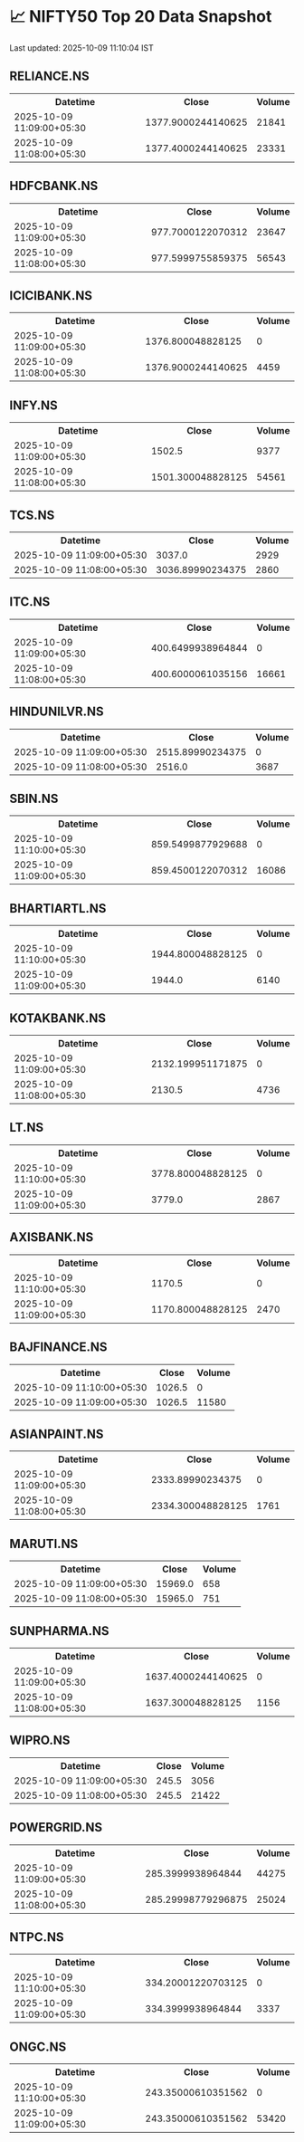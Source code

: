 # 📈 NIFTY50 Top 20 Data Snapshot

Last updated: 2025-10-09 11:10:04 IST

## RELIANCE.NS

<table>
  <tr><th>Datetime</th><th>Close</th><th>Volume</th></tr>
  <tr><td>2025-10-09 11:09:00+05:30</td><td>1377.9000244140625</td><td>21841</td></tr>
  <tr><td>2025-10-09 11:08:00+05:30</td><td>1377.4000244140625</td><td>23331</td></tr>
</table>

## HDFCBANK.NS

<table>
  <tr><th>Datetime</th><th>Close</th><th>Volume</th></tr>
  <tr><td>2025-10-09 11:09:00+05:30</td><td>977.7000122070312</td><td>23647</td></tr>
  <tr><td>2025-10-09 11:08:00+05:30</td><td>977.5999755859375</td><td>56543</td></tr>
</table>

## ICICIBANK.NS

<table>
  <tr><th>Datetime</th><th>Close</th><th>Volume</th></tr>
  <tr><td>2025-10-09 11:09:00+05:30</td><td>1376.800048828125</td><td>0</td></tr>
  <tr><td>2025-10-09 11:08:00+05:30</td><td>1376.9000244140625</td><td>4459</td></tr>
</table>

## INFY.NS

<table>
  <tr><th>Datetime</th><th>Close</th><th>Volume</th></tr>
  <tr><td>2025-10-09 11:09:00+05:30</td><td>1502.5</td><td>9377</td></tr>
  <tr><td>2025-10-09 11:08:00+05:30</td><td>1501.300048828125</td><td>54561</td></tr>
</table>

## TCS.NS

<table>
  <tr><th>Datetime</th><th>Close</th><th>Volume</th></tr>
  <tr><td>2025-10-09 11:09:00+05:30</td><td>3037.0</td><td>2929</td></tr>
  <tr><td>2025-10-09 11:08:00+05:30</td><td>3036.89990234375</td><td>2860</td></tr>
</table>

## ITC.NS

<table>
  <tr><th>Datetime</th><th>Close</th><th>Volume</th></tr>
  <tr><td>2025-10-09 11:09:00+05:30</td><td>400.6499938964844</td><td>0</td></tr>
  <tr><td>2025-10-09 11:08:00+05:30</td><td>400.6000061035156</td><td>16661</td></tr>
</table>

## HINDUNILVR.NS

<table>
  <tr><th>Datetime</th><th>Close</th><th>Volume</th></tr>
  <tr><td>2025-10-09 11:09:00+05:30</td><td>2515.89990234375</td><td>0</td></tr>
  <tr><td>2025-10-09 11:08:00+05:30</td><td>2516.0</td><td>3687</td></tr>
</table>

## SBIN.NS

<table>
  <tr><th>Datetime</th><th>Close</th><th>Volume</th></tr>
  <tr><td>2025-10-09 11:10:00+05:30</td><td>859.5499877929688</td><td>0</td></tr>
  <tr><td>2025-10-09 11:09:00+05:30</td><td>859.4500122070312</td><td>16086</td></tr>
</table>

## BHARTIARTL.NS

<table>
  <tr><th>Datetime</th><th>Close</th><th>Volume</th></tr>
  <tr><td>2025-10-09 11:10:00+05:30</td><td>1944.800048828125</td><td>0</td></tr>
  <tr><td>2025-10-09 11:09:00+05:30</td><td>1944.0</td><td>6140</td></tr>
</table>

## KOTAKBANK.NS

<table>
  <tr><th>Datetime</th><th>Close</th><th>Volume</th></tr>
  <tr><td>2025-10-09 11:09:00+05:30</td><td>2132.199951171875</td><td>0</td></tr>
  <tr><td>2025-10-09 11:08:00+05:30</td><td>2130.5</td><td>4736</td></tr>
</table>

## LT.NS

<table>
  <tr><th>Datetime</th><th>Close</th><th>Volume</th></tr>
  <tr><td>2025-10-09 11:10:00+05:30</td><td>3778.800048828125</td><td>0</td></tr>
  <tr><td>2025-10-09 11:09:00+05:30</td><td>3779.0</td><td>2867</td></tr>
</table>

## AXISBANK.NS

<table>
  <tr><th>Datetime</th><th>Close</th><th>Volume</th></tr>
  <tr><td>2025-10-09 11:10:00+05:30</td><td>1170.5</td><td>0</td></tr>
  <tr><td>2025-10-09 11:09:00+05:30</td><td>1170.800048828125</td><td>2470</td></tr>
</table>

## BAJFINANCE.NS

<table>
  <tr><th>Datetime</th><th>Close</th><th>Volume</th></tr>
  <tr><td>2025-10-09 11:10:00+05:30</td><td>1026.5</td><td>0</td></tr>
  <tr><td>2025-10-09 11:09:00+05:30</td><td>1026.5</td><td>11580</td></tr>
</table>

## ASIANPAINT.NS

<table>
  <tr><th>Datetime</th><th>Close</th><th>Volume</th></tr>
  <tr><td>2025-10-09 11:09:00+05:30</td><td>2333.89990234375</td><td>0</td></tr>
  <tr><td>2025-10-09 11:08:00+05:30</td><td>2334.300048828125</td><td>1761</td></tr>
</table>

## MARUTI.NS

<table>
  <tr><th>Datetime</th><th>Close</th><th>Volume</th></tr>
  <tr><td>2025-10-09 11:09:00+05:30</td><td>15969.0</td><td>658</td></tr>
  <tr><td>2025-10-09 11:08:00+05:30</td><td>15965.0</td><td>751</td></tr>
</table>

## SUNPHARMA.NS

<table>
  <tr><th>Datetime</th><th>Close</th><th>Volume</th></tr>
  <tr><td>2025-10-09 11:09:00+05:30</td><td>1637.4000244140625</td><td>0</td></tr>
  <tr><td>2025-10-09 11:08:00+05:30</td><td>1637.300048828125</td><td>1156</td></tr>
</table>

## WIPRO.NS

<table>
  <tr><th>Datetime</th><th>Close</th><th>Volume</th></tr>
  <tr><td>2025-10-09 11:09:00+05:30</td><td>245.5</td><td>3056</td></tr>
  <tr><td>2025-10-09 11:08:00+05:30</td><td>245.5</td><td>21422</td></tr>
</table>

## POWERGRID.NS

<table>
  <tr><th>Datetime</th><th>Close</th><th>Volume</th></tr>
  <tr><td>2025-10-09 11:09:00+05:30</td><td>285.3999938964844</td><td>44275</td></tr>
  <tr><td>2025-10-09 11:08:00+05:30</td><td>285.29998779296875</td><td>25024</td></tr>
</table>

## NTPC.NS

<table>
  <tr><th>Datetime</th><th>Close</th><th>Volume</th></tr>
  <tr><td>2025-10-09 11:10:00+05:30</td><td>334.20001220703125</td><td>0</td></tr>
  <tr><td>2025-10-09 11:09:00+05:30</td><td>334.3999938964844</td><td>3337</td></tr>
</table>

## ONGC.NS

<table>
  <tr><th>Datetime</th><th>Close</th><th>Volume</th></tr>
  <tr><td>2025-10-09 11:10:00+05:30</td><td>243.35000610351562</td><td>0</td></tr>
  <tr><td>2025-10-09 11:09:00+05:30</td><td>243.35000610351562</td><td>53420</td></tr>
</table>

